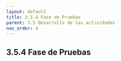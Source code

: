 ```yaml
---
layout: default
title: 3.5.4 Fase de Pruebas
parent: 3.5 Desarrollo de las actividades
nav_order: 4
---
```


## 3.5.4 Fase de Pruebas

